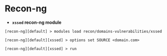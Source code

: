 # Recon-ng

* **`xssed` recon-ng module**

```
[recon-ng][default] > modules load recon/domains-vulnerabilities/xssed

[recon-ng][default][xssed] > options set SOURCE <domain.com>

[recon-ng][default][xssed] > run
```